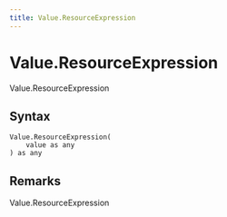 ```yaml
---
title: Value.ResourceExpression
---
```


# Value.ResourceExpression


Value.ResourceExpression


## Syntax

```powerquery
Value.ResourceExpression(
    value as any
) as any
```


## Remarks

Value.ResourceExpression


